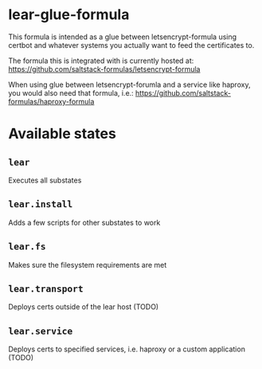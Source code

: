 lear-glue-formula
================

This formula is intended as a glue between letsencrypt-formula using certbot and whatever systems you actually want to feed the certificates to.

The formula this is integrated with is currently hosted at: https://github.com/saltstack-formulas/letsencrypt-formula

When using glue between letsencrypt-forumla and a service like haproxy, you would also need that formula, i.e.: https://github.com/saltstack-formulas/haproxy-formula

Available states
================

``lear``
------------

Executes all substates


``lear.install``
------------

Adds a few scripts for other substates to work


``lear.fs``
------------

Makes sure the filesystem requirements are met


``lear.transport``
------------

Deploys certs outside of the lear host (TODO)


``lear.service``
------------

Deploys certs to specified services, i.e. haproxy or a custom application (TODO)



